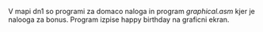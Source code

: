 V mapi dn1 so programi za domaco naloga in program *graphical.asm* kjer je nalooga za bonus.
Program izpise happy birthday na graficni ekran.

